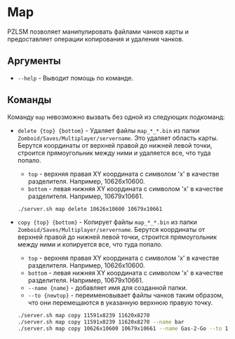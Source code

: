 # Map
PZLSM позволяет манипулировать файлами чанков карты и предоставляет операции копирования и удаления чанков.  

## Аргументы

  * `--help` - Выводит помощь по команде.

## Команды
Команду `map` невозможно вызвать без одной из следующих подкоманд:

  * `delete {top} {bottom}` - Удаляет файлы `map_*_*.bin` из папки `Zomboid/Saves/Multiplayer/servername`. Это удаляет область карты. Берутся координаты от верхней правой до нижней левой точки, строится прямоугольник между ними и удаляется все, что туда попало.
    * `top` - верхняя правая XY координата с символом 'x' в качестве разделителя. Например, 10626x10600.
    * `bottom` - левая нижняя XY координата с символом 'x' в качестве разделителя. Например, 10679x10661.

    ```bash
    ./server.sh map delete 10626x10600 10679x10661
    ```

  * `copy {top} {bottom}` - Копирует файлы `map_*_*.bin` из папки `Zomboid/Saves/Multiplayer/servername`. Берутся координаты от верхней правой до нижней левой точки, строится прямоугольник между ними и копируется все, что туда попало.
    * `top` - верхняя правая XY координата с символом 'x' в качестве разделителя. Например, 10626x10600.
    * `bottom` - левая нижняя XY координата с символом 'x' в качестве разделителя. Например, 10679x10661.
    * `--name {name}` - добавляет имя для созданной папки.
    * `--to {newtop}` - переименовывает файлы чанков таким образом, что они перемещаются в указанную верхнюю правую точку.

    ```bash
    ./server.sh map copy 11591x8239 11620x8270
    ./server.sh map copy 11591x8239 11620x8270 --name bar
    ./server.sh map copy 10626x10600 10679x10661 --name Gas-2-Go --to 10696x10619
    ```
